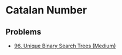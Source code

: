 # Catalan Number

## Problems

* [96. Unique Binary Search Trees (Medium)](https://leetcode.com/problems/unique-binary-search-trees/)